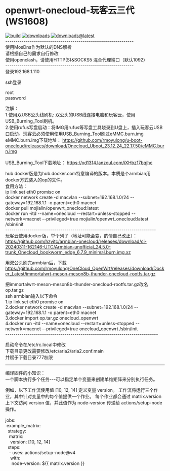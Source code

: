 # openwrt-onecloud-玩客云三代(WS1608)<br>
[![build](https://img.shields.io/github/actions/workflow/status/rmoyulong/OneCloud_OpenWrt/all-quiker.yml)](https://github.com/rmoyulong/OneCloud_OpenWrt/actions/workflows/all-quiker.yml) [![downloads](https://img.shields.io/github/downloads/rmoyulong/OneCloud_OpenWrt/total)](https://github.com/rmoyulong/OneCloud_OpenWrt/releases) [![downloads@latest](https://img.shields.io/github/downloads/rmoyulong/OneCloud_OpenWrt/latest/total)](https://github.com/rmoyulong/OneCloud_OpenWrt/releases/latest)<br>
---------------------------------------------------------------<br>
使用MosDns作为默认的DNS解析<br>
请根据自己的需求自行修改<br>
使用openclash，请使用HTTP(S)&SOCKS5 混合代理端口（默认1092）<br>
---------------------------------------------------------------<br>
登录192.168.1.110

ssh登录

root<br>
password<br>

注解：<br>
1.使用双USB公头线刷机: 双公头的USB线连接电脑和玩客云，使用USB_Burning_Tool刷机。<br>
2.使用rufus写盘启动：将IMG用rufus等写盘工具烧录到U盘上，插入玩客云USB口启动。玩客云必须使用使用USB_Burning_Tool刷过eMMC.burn.img<br>
eMMC.burn.img下载地址： https://github.com/rmoyulong/u-boot-onecloud/releases/download/Onecloud_Uboot_23.12.24_22.17.50/eMMC.burn.img<br>
<br>
USB_Burning_Tool下载地址： https://xd1314.lanzoul.com/iXHbz17bqjhc<br>

hub docker版是为hub.docker.com特意编译的版本。本质是个armbian用docker方式装入的op的文件。<br>
食用方法：<br>
ip link set eth0 promisc on<br>
docker network create -d macvlan --subnet=192.168.1.0/24 --gateway=192.168.1.1 -o parent=eth0 macnet<br>
docker pull mojialin/openwrt_onecloud:latest<br>
docker run -itd --name=onecloud --restart=unless-stopped --network=macnet --privileged=true mojialin/openwrt_onecloud:latest /sbin/init<br>
--------------------------------------------------------------------------<br>
玩客云使用docker版，举个列子（地址可能会变，酌情自己改正）：<br>
https://github.com/hzyitc/armbian-onecloud/releases/download/ci-20240311-162146-UTC/Armbian-unofficial_24.5.0-trunk_Onecloud_bookworm_edge_6.7.9_minimal.burn.img.xz <br>

用双公头刷完armbian后，下载 https://github.com/rmoyulong/OneCloud_OpenWrt/releases/download/Docker_Latest/immortalwrt-meson-meson8b-thunder-onecloud-rootfs.tar.gz <br>

把immortalwrt-meson-meson8b-thunder-onecloud-rootfs.tar.gz改名op.tar.gz <br>
ssh armbian输入以下命令 <br>
1.ip link set eth0 promisc on <br>
2.docker network create -d macvlan --subnet=192.168.1.0/24 --gateway=192.168.1.1 -o parent=eth0 macnet <br>
3.docker import op.tar.gz onecloud_openwrt <br>
4.docker run -itd --name=onecloud --restart=unless-stopped --network=macnet --privileged=true onecloud_openwrt /sbin/init <br>
---------------------------------------------------------------------------<br>

启动命令在/etc/rc.local中修改<br>
下载目录更改需要修改/etc/aria2/aria2.conf.main<br>
并赋予下载目录777权限<br>

---------------------------------------------------------------------------
编译固件的小知识：<br>
一个脚本执行多个任务---可以指定单个变量来创建单维矩阵来分别执行任务。<br>

例如，以下工作流使用值 [10, 12, 14] 定义变量 version。 工作流将运行三个作业，其中针对变量中的每个值提供一个作业。 每个作业都会通过 matrix.version 上下文访问 version 值，并此值作为 node-version 传递给 actions/setup-node 操作。<br>
<br>
jobs:<br>
&nbsp;example_matrix:<br>
&nbsp;&nbsp;strategy:<br>
&nbsp;&nbsp;&nbsp;matrix:<br>
&nbsp;&nbsp;&nbsp;&nbsp;version: [10, 12, 14]<br>
&nbsp;&nbsp;steps:<br>
&nbsp;&nbsp;&nbsp;- uses: actions/setup-node@v4<br>
&nbsp;&nbsp;&nbsp;&nbsp;with:<br>
&nbsp;&nbsp;&nbsp;&nbsp;&nbsp;node-version: ${{ matrix.version }}<br>



